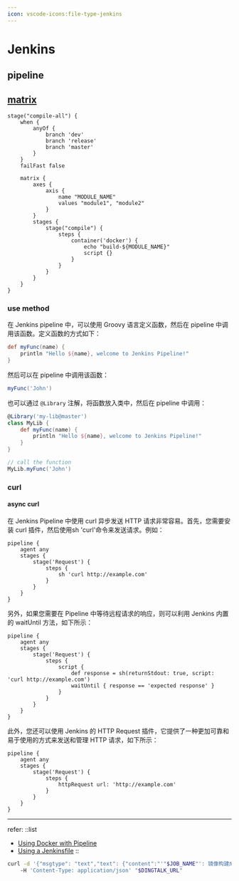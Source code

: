 ```yaml
---
icon: vscode-icons:file-type-jenkins
---
```


# Jenkins

## pipeline

## [matrix](https://www.jenkins.io/doc/book/pipeline/syntax/#declarative-matrix)

```jenkinsfile
stage("compile-all") {
    when {
        anyOf {
            branch 'dev'
            branch 'release'
            branch 'master'
        }
    }
    failFast false
    
    matrix {
        axes {
            axis {
                name "MODULE_NAME"
                values "module1", "module2"
            }                 
        }
        stages {
            stage("compile") {
                steps {
                    container('docker') {
                        echo "build-${MODULE_NAME}"
                        script {}
                    }
                }
            }
        }
    }
}
```

### use method

在 Jenkins pipeline 中，可以使用 Groovy 语言定义函数，然后在 pipeline 中调用该函数。定义函数的方式如下：

```groovy
def myFunc(name) {
    println "Hello ${name}, welcome to Jenkins Pipeline!"
}
```

然后可以在 pipeline 中调用该函数：

```groovy
myFunc('John')
```

也可以通过 `@Library` 注解，将函数放入类中，然后在 pipeline 中调用：

```groovy
@Library('my-lib@master')
class MyLib {
    def myFunc(name) {
        println "Hello ${name}, welcome to Jenkins Pipeline!"
    }
}

// call the function
MyLib.myFunc('John')
```

### curl

#### async curl

在 Jenkins Pipeline 中使用 curl 异步发送 HTTP 请求非常容易。首先，您需要安装 curl 插件，然后使用sh 'curl'命令来发送请求。例如：

```jenkinsfile
pipeline {
    agent any
    stages {
        stage('Request') {
            steps {
                sh 'curl http://example.com'
            }
        }
    }
}
```

另外，如果您需要在 Pipeline 中等待远程请求的响应，则可以利用 Jenkins 内置的 waitUntil 方法，如下所示：

```jenkinsfile
pipeline {
    agent any
    stages {
        stage('Request') {
            steps {
                script {
                    def response = sh(returnStdout: true, script: 'curl http://example.com')
                    waitUntil { response == 'expected response' }
                }
            }
        }
    }
}
```

此外，您还可以使用 Jenkins 的 HTTP Request 插件，它提供了一种更加可靠和易于使用的方式来发送和管理 HTTP 请求，如下所示：

```jenkinsfile
pipeline {
    agent any
    stages {
        stage('Request') {
            steps {
                httpRequest url: 'http://example.com'
            }
        }
    }
}
```

---

refer:
::list

- [Using Docker with Pipeline](https://www.jenkins.io/doc/book/pipeline/docker/)
- [Using a Jenkinsfile](https://www.jenkins.io/doc/book/pipeline/jenkinsfile/)
::

```bash
curl -d '{"msgtype": "text","text": {"content":"'"$JOB_NAME"': 镜像构建成功'"${BASIN_IMAGE}, ${DEPS_IMAGE}"'，已推送至镜像仓库"}, "at": { "atMobiles": ["'"$OWNER_PHONE"'"] }}' \ 
    -H 'Content-Type: application/json' "$DINGTALK_URL"
```
